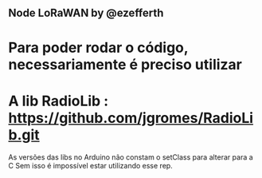 ## Node LoRaWAN by @ezefferth

# Para poder rodar o código, necessariamente é preciso utilizar

# A lib RadioLib : https://github.com/jgromes/RadioLib.git

As versões das libs no Arduino não constam o setClass para alterar para a C
Sem isso é impossível estar utilizando esse rep.
